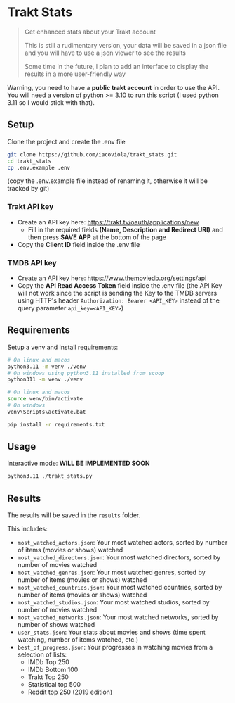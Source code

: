 # Trakt Stats

> Get enhanced stats about your Trakt account
>
> This is still a rudimentary version, your data will be saved in a json file and you will have to use a json viewer to see the results
>
> Some time in the future, I plan to add an interface to display the results in a more user-friendly way

Warning, you need to have a **public trakt account** in order to use the API.
You will need a version of python >= 3.10 to run this script (I used python 3.11 so I would stick with that).

## Setup

Clone the project and create the .env file

```bash
git clone https://github.com/iacoviola/trakt_stats.git
cd trakt_stats
cp .env.example .env
```

(copy the .env.example file instead of renaming it, otherwise it will be tracked by git)

### Trakt API key

- Create an API key here: https://trakt.tv/oauth/applications/new
  - Fill in the required fields <b>(Name, Description and Redirect URI)</b> and then press <b>SAVE APP</b> at the bottom of the page
- Copy the **Client ID** field inside the .env file

### TMDB API key

- Create an API key here: https://www.themoviedb.org/settings/api
- Copy the **API Read Access Token** field inside the .env file (the API Key will not work since the script is sending the Key to the TMDB servers using HTTP's header `Authorization: Bearer <API_KEY>` instead of the query parameter `api_key=<API_KEY>`)

## Requirements

Setup a venv and install requirements:

```bash
# On linux and macos
python3.11 -m venv ./venv
# On windows using python3.11 installed from scoop
python311 -m venv ./venv

# On linux and macos
source venv/bin/activate
# On windows
venv\Scripts\activate.bat

pip install -r requirements.txt 
```

## Usage

Interactive mode: **WILL BE IMPLEMENTED SOON**

```bash
python3.11 ./trakt_stats.py
```

## Results

The results will be saved in the `results` folder.

This includes:
- `most_watched_actors.json`: Your most watched actors, sorted by number of items (movies or shows) watched
- `most_watched_directors.json`: Your most watched directors, sorted by number of movies watched
- `most_watched_genres.json`: Your most watched genres, sorted by number of items (movies or shows) watched
- `most_watched_countries.json`: Your most watched countries, sorted by number of items (movies or shows) watched
- `most_watched_studios.json`: Your most watched studios, sorted by number of movies watched
- `most_watched_networks.json`: Your most watched networks, sorted by number of shows watched
- `user_stats.json`: Your stats about movies and shows (time spent watching, number of items watched, etc.)
- `best_of_progress.json`: Your progresses in watching movies from a selection of lists:
    - IMDb Top 250
    - IMDb Bottom 100
    - Trakt Top 250
    - Statistical top 500
    - Reddit top 250 (2019 edition)

